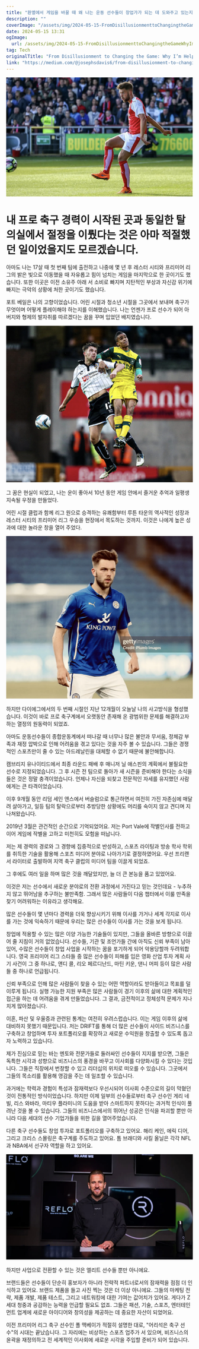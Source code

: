 ```yaml
---
title: "환멸에서 게임을 바꿀 때 왜 나는 운동 선수들이 창업가가 되는 데 도와주고 있는지"
description: ""
coverImage: "/assets/img/2024-05-15-FromDisillusionmenttoChangingtheGameWhyImHelpingAthletesBecomeFounders_0.png"
date: 2024-05-15 13:31
ogImage: 
  url: /assets/img/2024-05-15-FromDisillusionmenttoChangingtheGameWhyImHelpingAthletesBecomeFounders_0.png
tag: Tech
originalTitle: "From Disillusionment to Changing the Game: Why I’m Helping Athletes Become Founders"
link: "https://medium.com/@josephsdavis6/from-disillusionment-to-changing-the-game-why-im-helping-athletes-become-founders-0a6d93b1aea5"
---
```



![From Disillusionment to Changing the Game: Why I'm Helping Athletes Become Founders](/assets/img/2024-05-15-FromDisillusionmenttoChangingtheGameWhyImHelpingAthletesBecomeFounders_0.png)

# 내 프로 축구 경력이 시작된 곳과 동일한 탈의실에서 절정을 이뤘다는 것은 아마 적절했던 일이었을지도 모르겠습니다.

아마도 나는 17살 때 첫 번째 팀에 출전하고 나중에 몇 년 후 레스터 시티와 프리미어 리그의 밝은 빛으로 이동했을 때 자유롭고 힘이 넘치는 게임을 마지막으로 한 곳이기도 했습니다. 또한 이곳은 이전 소유주 아래 서 소비로 빠지며 지탄적인 부상과 자신감 위기에 빠지는 극악의 상황에 처한 곳이기도 했습니다.

포트 베일은 나의 고향이었습니다. 어린 시절과 청소년 시절을 그곳에서 보내며 축구가 무엇이며 어떻게 플레이해야 하는지를 이해했습니다. 나는 언젠가 프로 선수가 되어 아버지와 형제의 발자취를 따르겠다는 꿈을 꾸며 입었던 배지였습니다.



![Image 1](/assets/img/2024-05-15-FromDisillusionmenttoChangingtheGameWhyImHelpingAthletesBecomeFounders_1.png)

그 꿈은 현실이 되었고, 나는 운이 좋아서 10년 동안 게임 안에서 즐거운 추억과 일평생 지속될 우정을 만들었다.

어린 시절 클럽과 함께 리그 원으로 승격하는 유쾌함부터 루튼 타운의 역사적인 성장과 레스터 시티의 프리미어 리그 우승을 현장에서 목도하는 것까지. 이것은 나에게 높은 성과에 대한 놀라운 창을 열어 주었다.

![Image 2](/assets/img/2024-05-15-FromDisillusionmenttoChangingtheGameWhyImHelpingAthletesBecomeFounders_2.png)



하지만 다이에그에서의 두 번째 시절인 지난 12개월이 오늘날 나의 사고방식을 형성했습니다. 이것이 바로 프로 축구계에서 오랫동안 존재해 온 광범위한 문제를 해결하고자 하는 열정의 원동력이 되었죠. 

아마도 운동선수들이 종합운동계에서 떠나갈 때 너무나 많은 불안과 무서움, 정체감 부족과 재정 압박으로 인해 어려움을 겪고 있다는 것을 자주 볼 수 있습니다. 그들은 경쟁적인 스포츠만이 줄 수 있는 아드레날린을 대체할 수 없기 때문에 불안해합니다.

캠브리지 유나이티드에서 최종 라운드 패배 후 매니저 닐 애스핀의 계획에서 불필요한 선수로 지정되었습니다. 그 후 시즌 전 팀으로 돌아가 새 시즌을 준비해야 한다는 소식을 들은 것은 정말 충격이었습니다. 언제나 자신을 되찾고 전문적인 자세를 유지했던 사람에게는 큰 타격이었습니다. 

이후 9개월 동안 리덤 세인 앤스에서 버슬럼으로 통근하면서 여전히 가진 자존심에 매달려 살아가고, 일등 팀의 탈락으로부터 추방당한 상황에도 머리를 숙이지 않고 견디며 지나쳐왔습니다.



2019년 3월은 관건적인 순간으로 기억되었어요. 저는 Port Vale에 작별인사를 전하고 이어 게임에 작별을 고하고 미천히도 모험을 떠납니다.

저는 제 경력의 경로와 그 경향에 집중적으로 반성하고, 스포츠 라이팅과 방송 학사 학위를 취득한 기술을 활용해 스포츠 미디어 분야로 나아가기로 결정하였어요. 우선 프리랜서 라이터로 출발하여 지역 축구 클럽의 미디어 팀을 이끌게 되었죠.

그 후에도 여러 일을 하며 많은 것을 깨달았지만, 늘 더 큰 본능을 품고 있었어요.

이것은 저는 선수에서 새로운 분야로의 전환 과정에서 가진다고 믿는 것인데요 - 누추하지 않고 뛰어남을 추구하는 불만족함. 그래서 많은 사람들이 다음 챕터에서 이룰 만족을 찾기 어려워하는 이유라고 생각해요.



많은 선수들이 몇 년마다 경력을 더욱 향상시키기 위해 이사를 가거나 세계 각지로 이사를 가는 것에 익숙하기 때문에 우리는 많은 선수들이 이사를 가는 것을 보게 됩니다.

창업에 적용할 수 있는 많은 이양 가능한 기술들이 있지만, 그들을 올바른 방향으로 이끌어 줄 지침이 거의 없었습니다. 선수들, 기관 및 조언가들 간에 아직도 신뢰 부족이 남아 있어, 수많은 선수들이 창업 사업을 시작하는 꿈을 포기하게 되어 악용당할까 두려워합니다. 영국 프리미어 리그 스타들 중 많은 선수들이 피해를 입은 영화 산업 투자 계획 사기 사건이 그 중 하나로, 앤디 콜, 리오 페르디난드, 마틴 키운, 댄니 머피 등이 많은 사람들 중 하나로 언급됩니다.

신뢰 부족으로 인해 많은 사람들이 찾을 수 있는 어떤 역할이라도 받아들이고 목표를 덜 이루게 됩니다. 실행 가능한 지원 부족은 많은 사람들이 경기 이후의 삶에 대한 계획적인 접근을 하는 데 어려움을 겪게 만들었습니다. 그 결과, 금전적이고 정체성적 문제가 지나치게 많아졌습니다.



이혼, 파산 및 우울증과 관련된 통계는 여전히 우려스럽습니다. 이는 게임 이후의 삶에 대비하지 못했기 때문입니다. 저는 DRIFT를 통해 더 많은 선수들이 사이드 비즈니스를 구축하고 창업하며 투자 포트폴리오를 확장하고 새로운 수익원을 창출할 수 있도록 돕고자 노력하고 있습니다.

제가 진심으로 믿는 바는 멘토와 전문가들로 둘러싸인 선수들이 지지를 받으면, 그들은 독특한 시각과 성향으로 비즈니스의 풍경을 바꾸고 이사회를 다양화시킬 수 있다는 것입니다. 그들은 직장에서 번창할 수 있고 리더십의 위치로 떠오를 수 있습니다. 그곳에서 그들의 목소리를 활용해 영감을 주는 데 일조할 수 있습니다.

과거에는 학력과 경험이 특성과 잠재력보다 우선시되어 이사회 수준으로의 길이 막혔던 것이 전통적인 방식이었습니다. 하지만 이제 일부의 선수들로부터 축구 선수인 게리 네빌, 리스 와바라, 마티우 플라미니의 도움을 받아 스마트하지 못하다는 과거적 인식이 풀려난 것을 볼 수 있습니다. 그들의 비즈니스에서의 뛰어난 성공은 인식을 파괴할 뿐만 아니라 다음 세대의 선수 기업가들을 위한 길을 열어주었습니다.



다른 축구 선수들도 창업 투자로 포트폴리오를 구축하고 있어요. 해리 케인, 에릭 디어, 그리고 크리스 스몰링은 축구계를 주도하고 있어요. 톰 브래디와 샤킬 올닐은 각각 NFL과 NBA에서 선구자 역할을 하고 있어요.

![image](/assets/img/2024-05-15-FromDisillusionmenttoChangingtheGameWhyImHelpingAthletesBecomeFounders_4.png)

하지만 사업으로 전환할 수 있는 것은 엘리트 선수들 뿐만 아니에요.

브랜드들은 선수들이 단순히 홍보자가 아니라 전략적 파트너로서의 잠재력을 점점 더 인식하고 있어요. 브랜드 제품을 들고 사진 찍는 것은 더 이상 아니에요. 그들의 마케팅 전략, 제품 개발, 제품 테스트, 그리고 네트워킹에 대한 기여는 값어치가 있어요. 게다가 Z세대 청중과 공감하는 능력을 언급할 필요도 없죠. 그들은 패션, 기술, 스포츠, 엔터테인먼트 업계에 새로운 아이디어와 창의성을 제공하는 데 중요한 자산이 되었어요.



이전 프리미어 리그 축구 선수인 폴 맥베이가 적절히 설명한 대로, "어리석은 축구 선수"의 시대는 끝났습니다. 그 자리에는 비상하는 스포츠 업주가 서 있으며, 비즈니스의 윤곽을 재정의하고 전 세계적인 이사회에 새로운 시각을 주입할 준비가 되어 있습니다.